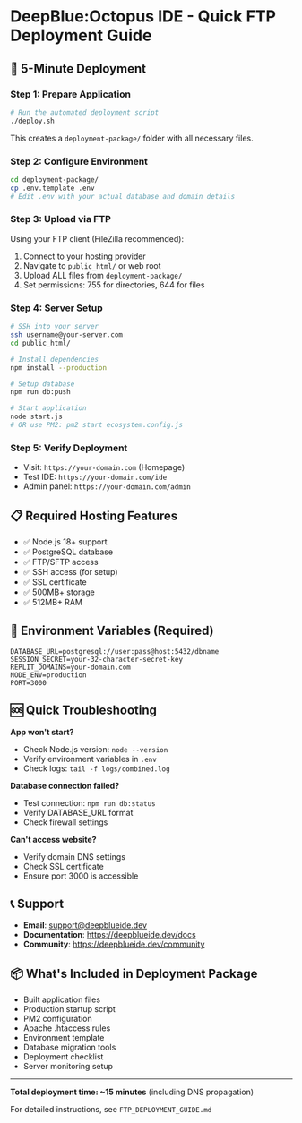 # DeepBlue:Octopus IDE - Quick FTP Deployment Guide

## 🚀 5-Minute Deployment

### Step 1: Prepare Application
```bash
# Run the automated deployment script
./deploy.sh
```

This creates a `deployment-package/` folder with all necessary files.

### Step 2: Configure Environment
```bash
cd deployment-package/
cp .env.template .env
# Edit .env with your actual database and domain details
```

### Step 3: Upload via FTP
Using your FTP client (FileZilla recommended):
1. Connect to your hosting provider
2. Navigate to `public_html/` or web root
3. Upload ALL files from `deployment-package/`
4. Set permissions: 755 for directories, 644 for files

### Step 4: Server Setup
```bash
# SSH into your server
ssh username@your-server.com
cd public_html/

# Install dependencies
npm install --production

# Setup database
npm run db:push

# Start application
node start.js
# OR use PM2: pm2 start ecosystem.config.js
```

### Step 5: Verify Deployment
- Visit: `https://your-domain.com` (Homepage)
- Test IDE: `https://your-domain.com/ide`
- Admin panel: `https://your-domain.com/admin`

## 📋 Required Hosting Features
- ✅ Node.js 18+ support
- ✅ PostgreSQL database
- ✅ FTP/SFTP access
- ✅ SSH access (for setup)
- ✅ SSL certificate
- ✅ 500MB+ storage
- ✅ 512MB+ RAM

## 🔧 Environment Variables (Required)
```env
DATABASE_URL=postgresql://user:pass@host:5432/dbname
SESSION_SECRET=your-32-character-secret-key
REPLIT_DOMAINS=your-domain.com
NODE_ENV=production
PORT=3000
```

## 🆘 Quick Troubleshooting

**App won't start?**
- Check Node.js version: `node --version`
- Verify environment variables in `.env`
- Check logs: `tail -f logs/combined.log`

**Database connection failed?**
- Test connection: `npm run db:status`
- Verify DATABASE_URL format
- Check firewall settings

**Can't access website?**
- Verify domain DNS settings
- Check SSL certificate
- Ensure port 3000 is accessible

## 📞 Support
- **Email**: support@deepblueide.dev
- **Documentation**: https://deepblueide.dev/docs
- **Community**: https://deepblueide.dev/community

## 📦 What's Included in Deployment Package
- Built application files
- Production startup script
- PM2 configuration
- Apache .htaccess rules
- Environment template
- Database migration tools
- Deployment checklist
- Server monitoring setup

---

**Total deployment time: ~15 minutes** (including DNS propagation)

For detailed instructions, see `FTP_DEPLOYMENT_GUIDE.md`